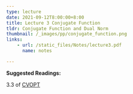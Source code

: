 ```yaml
---
type: lecture
date: 2021-09-12T8:00:00+8:00
title: Lecture 3 Conjugate Function
tldr: Conjugate Function and Dual Norm
thumbnail: /_images/pp/conjugate_function.png
links: 
    - url: /static_files/Notes/lecture3.pdf
      name: notes

---
```

**Suggested Readings:**

3.3 of [CVOPT](https://stanford.edu/~boyd/cvxbook/bv_cvxbook.pdf)

